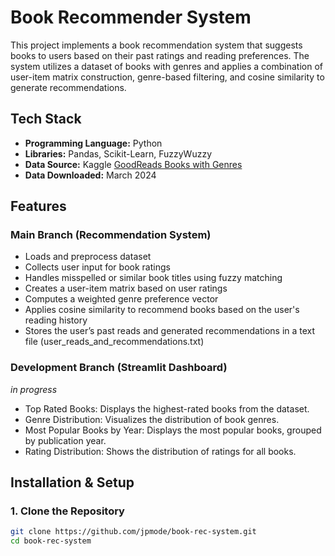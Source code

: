 # Book Recommender System
This project implements a book recommendation system that suggests books to users based on their past ratings and reading preferences. The system utilizes a dataset of books with genres and applies a combination of user-item matrix construction, genre-based filtering, and cosine similarity to generate recommendations.

## Tech Stack
- **Programming Language:** Python  
- **Libraries:** Pandas, Scikit-Learn, FuzzyWuzzy
- **Data Source:** Kaggle [GoodReads Books with Genres](https://www.kaggle.com/datasets/middlelight/goodreadsbookswithgenres) 
- **Data Downloaded:** March 2024

## Features
### Main Branch (Recommendation System)
- Loads and preprocess dataset 
- Collects user input for book ratings
- Handles misspelled or similar book titles using fuzzy matching
- Creates a user-item matrix based on user ratings
- Computes a weighted genre preference vector
- Applies cosine similarity to recommend books based on the user's reading history
- Stores the user’s past reads and generated recommendations in a text file (user_reads_and_recommendations.txt)

### Development Branch (Streamlit Dashboard)
*in progress*
- Top Rated Books: Displays the highest-rated books from the dataset.
- Genre Distribution: Visualizes the distribution of book genres.
- Most Popular Books by Year: Displays the most popular books, grouped by publication year.
- Rating Distribution: Shows the distribution of ratings for all books.

## Installation & Setup

### 1. Clone the Repository
```bash
git clone https://github.com/jpmode/book-rec-system.git
cd book-rec-system
